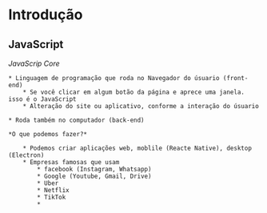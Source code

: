 # Introdução 
## JavaScript

*JavaScrip Core*

    * Linguagem de programação que roda no Navegador do úsuario (front-end)
        * Se você clicar em algum botão da página e aprece uma janela. isso é o JavaScript
        * Alteração do site ou aplicativo, conforme a interação do úsuario

    * Roda também no computador (back-end) 

    *O que podemos fazer?*

        * Podemos criar aplicações web, moblile (Reacte Native), desktop (Electron)
        * Empresas famosas que usam
            * facebook (Instagram, Whatsapp)
            * Google (Youtube, Gmail, Drive)
            * Uber 
            * Netflix
            * TikTok
            *
